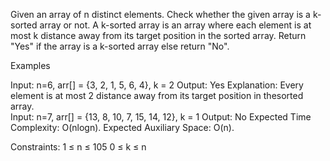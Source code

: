 Given an array of n distinct elements. Check whether the given array is a k-sorted array or not. A k-sorted array is an array where each element is at most k distance away from its target position in the sorted array. 
Return "Yes" if the array is a k-sorted array else return "No".

Examples

Input: n=6, arr[] = {3, 2, 1, 5, 6, 4}, k = 2
Output: Yes
Explanation: Every element is at most 2 distance away from its target position in thesorted array.  
Input: n=7, arr[] = {13, 8, 10, 7, 15, 14, 12}, k = 1
Output: No
Expected Time Complexity: O(nlogn).
Expected Auxiliary Space: O(n).

Constraints:
1 ≤ n ≤ 105
0 ≤ k ≤ n

